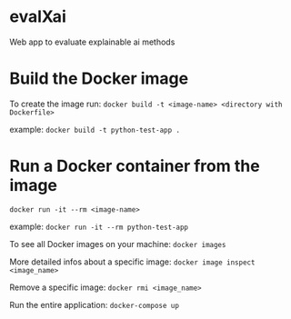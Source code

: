 # evalXai
Web app to evaluate explainable ai methods

# Build the Docker image
To create the image run: 
`docker build -t <image-name> <directory with Dockerfile>`

example: 
`docker build -t python-test-app .`

# Run a Docker container from the image
`docker run -it --rm <image-name>`

example:
`docker run -it --rm python-test-app`

To see all Docker images on your machine: 
`docker images`

More detailed infos about a specific image: 
`docker image inspect <image_name>`

Remove a specific image: 
`docker rmi <image_name>`

Run the entire application: 
`docker-compose up`
